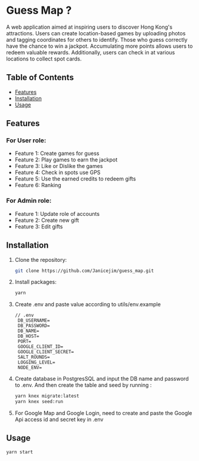 # Guess Map ?

A web application aimed at inspiring users to discover Hong Kong's attractions. Users can create location-based games by uploading photos and tagging coordinates for others to identify. Those who guess correctly have the chance to win a jackpot. Accumulating more points allows users to redeem valuable rewards. Additionally, users can check in at various locations to collect spot cards.

## Table of Contents

- [Features](#features)
- [Installation](#installation)
- [Usage](#usage)

## Features

### For User role:
- Feature 1: Create games for guess
- Feature 2: Play games to earn the jackpot
- Feature 3: Like or Dislike the games
- Feature 4: Check in spots use GPS
- Feature 5: Use the earned credits to redeem gifts
- Feature 6: Ranking

### For Admin role:
- Feature 1: Update role of accounts
- Feature 2: Create new gift
- Feature 3: Edit gifts

## Installation

1. Clone the repository:
   ```bash
   git clone https://github.com/Janicejim/guess_map.git
   ```
2. Install packages:
   ``` bash
   yarn 
   ```
3. Create .env and paste value according to utils/env.example
   ```
   // .env 
    DB_USERNAME=
    DB_PASSWORD=
    DB_NAME=
    DB_HOST=
    PORT=
    GOOGLE_CLIENT_ID=
    GOOGLE_CLIENT_SECRET=
    SALT_ROUNDS=
    LOGGING_LEVEL=
    NODE_ENV=
   ```

4. Create database in PostgresSQL and input the DB name and password to .env. And then create the table and seed by running :
   ``` bash
   yarn knex migrate:latest
   yarn knex seed:run 
   ```

5. For Google Map and Google Login, need to create and paste the Google Api access id and secret key in .env


## Usage
   ```bash
   yarn start
   ```